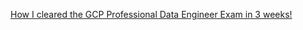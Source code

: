 
[How I cleared the GCP Professional Data Engineer Exam in 3 weeks!](https://medium.com/@nithishreddy95/how-i-cleared-the-gcp-professional-data-engineer-exam-in-3-weeks-37ad8844a8fb)